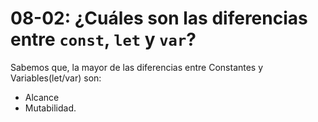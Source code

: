 # 08-02:    ¿Cuáles son las diferencias entre `const`, `let` y `var`?

Sabemos que, la mayor de las diferencias entre Constantes y Variables(let/var) son:

- Alcance
- Mutabilidad.



